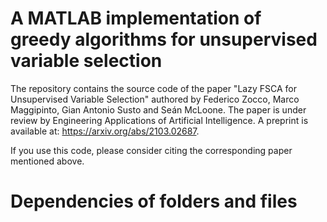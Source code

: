 # A MATLAB implementation of greedy algorithms for unsupervised variable selection

The repository contains the source code of the paper "Lazy FSCA for Unsupervised Variable Selection" authored by Federico Zocco, Marco Maggipinto, Gian Antonio Susto and Seán McLoone. The paper is under review by Engineering Applications of Artificial Intelligence. A preprint is available at: https://arxiv.org/abs/2103.02687.

If you use this code, please consider citing the corresponding paper mentioned above.



# Dependencies of folders and files

